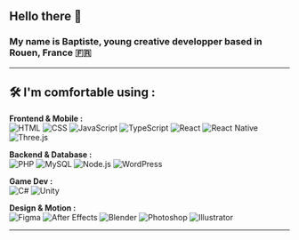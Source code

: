 ## Hello there 👋
### My name is Baptiste, young creative developper based in Rouen, France 🇫🇷


---

## 🛠️ I'm comfortable using : 

**Frontend & Mobile :**  
![HTML](https://img.shields.io/badge/HTML5-E34F26?style=for-the-badge&logo=html5&logoColor=white) ![CSS](https://img.shields.io/badge/CSS3-1572B6?style=for-the-badge&logo=css3&logoColor=white) ![JavaScript](https://img.shields.io/badge/JavaScript-323330?style=for-the-badge&logo=javascript&logoColor=F7DF1E) ![TypeScript](https://img.shields.io/badge/TypeScript-3178C6?style=for-the-badge&logo=typescript&logoColor=white) ![React](https://img.shields.io/badge/React-20232A?style=for-the-badge&logo=react&logoColor=61DAFB) ![React Native](https://img.shields.io/badge/React_Native-20232A?style=for-the-badge&logo=react&logoColor=61DAFB) ![Three.js](https://img.shields.io/badge/Three.js-black?style=for-the-badge&logo=three.js&logoColor=white)  

**Backend & Database :**  
![PHP](https://img.shields.io/badge/PHP-777BB4?style=for-the-badge&logo=php&logoColor=white) ![MySQL](https://img.shields.io/badge/MySQL-005C84?style=for-the-badge&logo=mysql&logoColor=white) ![Node.js](https://img.shields.io/badge/Node.js-339933?style=for-the-badge&logo=nodedotjs&logoColor=white) ![WordPress](https://img.shields.io/badge/WordPress-21759B?style=for-the-badge&logo=wordpress&logoColor=white)  

**Game Dev :**  
![C#](https://img.shields.io/badge/C%23-239120?style=for-the-badge&logo=csharp&logoColor=white) ![Unity](https://img.shields.io/badge/Unity-100000?style=for-the-badge&logo=unity&logoColor=white)  

**Design & Motion :**  
![Figma](https://img.shields.io/badge/Figma-F24E1E?style=for-the-badge&logo=figma&logoColor=white) ![After Effects](https://img.shields.io/badge/After%20Effects-9999FF?style=for-the-badge&logo=adobeaftereffects&logoColor=white) ![Blender](https://img.shields.io/badge/Blender-F5792A?style=for-the-badge&logo=blender&logoColor=white) ![Photoshop](https://img.shields.io/badge/Photoshop-31A8FF?style=for-the-badge&logo=adobephotoshop&logoColor=white) ![Illustrator](https://img.shields.io/badge/Illustrator-FF9A00?style=for-the-badge&logo=adobeillustrator&logoColor=white)  

---
